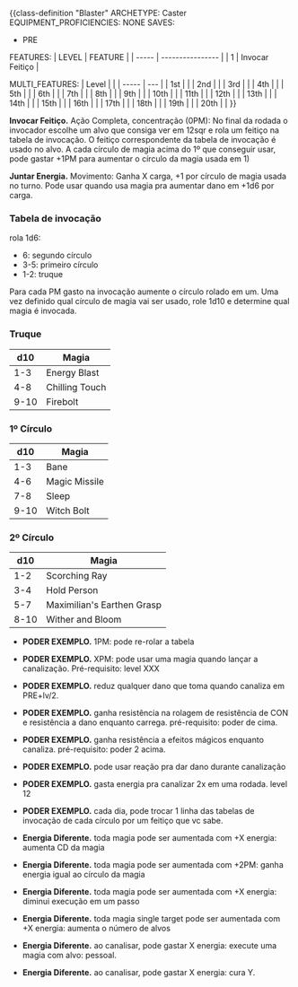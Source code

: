 {{class-definition "Blaster"
ARCHETYPE: Caster
EQUIPMENT_PROFICIENCIES: NONE
SAVES:
- PRE

FEATURES:
| LEVEL | FEATURE          |
| ----- | ---------------- |
| 1     | Invocar Feitiço | 


MULTI_FEATURES:
| Level |     | 
| ----- | --- |
| 1st   |     |
| 2nd   |     |
| 3rd   |     |
| 4th   |     |
| 5th   |     |
| 6th   |     |
| 7th   |     |
| 8th   |     |
| 9th   |     |
| 10th  |     |
| 11th  |     |
| 12th  |     |
| 13th  |     |
| 14th  |     |
| 15th  |     |
| 16th  |     |
| 17th  |     |
| 18th  |     |
| 19th  |     |
| 20th  |     |
}}

<!-- talvez mudar pra chaneler?? -->

**Invocar Feitiço.** Ação Completa, concentração (0PM): No final da rodada o invocador escolhe um alvo que consiga ver em 12sqr e rola um feitiço na tabela de invocação. O feitiço correspondente da tabela de invocação é usado no alvo. A cada círculo de magia acima do 1º que conseguir usar, pode gastar +1PM para aumentar o círculo da magia usada em 1)

**Juntar Energia.** Movimento: Ganha X carga, +1 por círculo de magia usada no turno. Pode usar quando usa magia pra aumentar dano em +1d6 por carga.

### Tabela de invocação
rola 1d6:
- 6: segundo círculo
- 3-5: primeiro círculo
- 1-2: truque

Para cada PM gasto na invocação aumente o círculo rolado em um. Uma vez definido qual círculo de magia vai ser usado, role 1d10 e determine qual magia é invocada.

### Truque
| d10  | Magia          |
| ---- | -------------- |
| 1-3  | Energy Blast   |
| 4-8  | Chilling Touch |
| 9-10 | Firebolt       | 

### 1º Círculo
| d10  | Magia         |
| ---- | ------------- |
| 1-3  | Bane          |
| 4-6  | Magic Missile |
| 7-8  | Sleep         |
| 9-10 | Witch Bolt    |

### 2º Círculo
| d10  | Magia                      |
| ---- | -------------------------- |
| 1-2  | Scorching Ray              |
| 3-4  | Hold Person                |
| 5-7  | Maximilian's Earthen Grasp |
| 8-10 | Wither and Bloom           |

- **PODER EXEMPLO.** 1PM: pode re-rolar a tabela

- **PODER EXEMPLO.** XPM: pode usar uma magia quando lançar a canalização. Pré-requisito: level XXX

- **PODER EXEMPLO.** reduz qualquer dano que toma quando canaliza em PRE+lv/2.

- **PODER EXEMPLO.** ganha resistência na rolagem de resistência de CON e resistência a dano enquanto carrega. pré-requisito: poder de cima.

- **PODER EXEMPLO.** ganha resistência a efeitos mágicos enquanto canaliza. pré-requisito: poder 2 acima.

- **PODER EXEMPLO.** pode usar reação pra dar dano durante canalização

- **PODER EXEMPLO.** gasta energia pra canalizar 2x em uma rodada. level 12

- **PODER EXEMPLO.** cada dia, pode trocar 1 linha das tabelas de invocação de cada círculo por um feitiço que vc sabe.

- **Energia Diferente.**  toda magia pode ser aumentada com +X energia: aumenta CD da magia

- **Energia Diferente.**  toda magia pode ser aumentada com +2PM: ganha energia igual ao círculo da magia

- **Energia Diferente.**  toda magia pode ser aumentada com +X energia: diminui execução em um passo

- **Energia Diferente.**  toda magia single target pode ser aumentada com +X energia: aumenta o número de alvos

- **Energia Diferente.**  ao canalisar, pode gastar X energia: execute uma magia com alvo: pessoal.

- **Energia Diferente.** ao canalisar, pode gastar X energia: cura Y.

